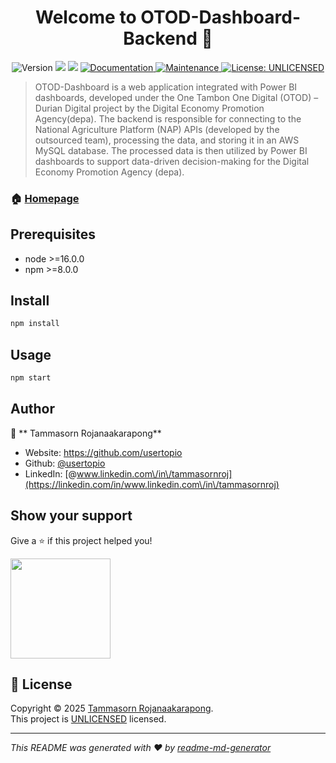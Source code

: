 <h1 align="center">Welcome to OTOD-Dashboard-Backend 👋</h1>

<p align="center">
  <img alt="Version" src="https://img.shields.io/badge/version-2.2.0-blue.svg?cacheSeconds=2592000" />
  <img src="https://img.shields.io/badge/node-%3E%3D16.0.0-blue.svg" />
  <img src="https://img.shields.io/badge/npm-%3E%3D8.0.0-blue.svg" />
  <a href="https://github.com/usertopio/otod-durian-lab1#readme" target="_blank">
    <img alt="Documentation" src="https://img.shields.io/badge/documentation-yes-brightgreen.svg" />
  </a>
  <a href="https://github.com/usertopio/otod-durian-lab1/graphs/commit-activity" target="_blank">
    <img alt="Maintenance" src="https://img.shields.io/badge/Maintained%3F-yes-green.svg" />
  </a>
  <a href="https://github.com/usertopio/otod-durian-lab1/blob/master/LICENSE" target="_blank">
    <img alt="License: UNLICENSED" src="https://img.shields.io/github/license/usertopio/otod-dashboard-backend" />
  </a>
</p>

> OTOD-Dashboard is a web application integrated with Power BI dashboards, developed under the One Tambon One Digital (OTOD) – Durian Digital project by the Digital Economy Promotion Agency(depa). The backend is responsible for connecting to the National Agriculture Platform (NAP) APIs (developed by the outsourced team), processing the data, and storing it in an AWS MySQL database. The processed data is then utilized by Power BI dashboards to support data-driven decision-making for the Digital Economy Promotion Agency (depa).

### 🏠 [Homepage](https://github.com/usertopio/otod-dashboard-backend.git)

## Prerequisites

- node >=16.0.0
- npm >=8.0.0

## Install

```sh
npm install
```

## Usage

```sh
npm start
```

## Author

👤 ** Tammasorn Rojanaakarapong**

* Website: https://github.com/usertopio
* Github: [@usertopio](https://github.com/usertopio)
* LinkedIn: [@www.linkedin.com\/in\/tammasornroj](https://linkedin.com/in/www.linkedin.com\/in\/tammasornroj)

## Show your support

Give a ⭐️ if this project helped you!

<a href="https://www.patreon.com/https:\/\/patreon.com\/usertopio?utm\_medium=unknown&utm\_source=join\_link&utm\_campaign=creatorshare\_creator&utm\_content=copyLink">
  <img src="https://c5.patreon.com/external/logo/become_a_patron_button@2x.png" width="160">
</a>

## 📝 License

Copyright © 2025 [ Tammasorn Rojanaakarapong](https://github.com/usertopio).<br />
This project is [UNLICENSED](https://github.com/usertopio/otod-durian-lab1/blob/master/LICENSE) licensed.

***
_This README was generated with ❤️ by [readme-md-generator](https://github.com/kefranabg/readme-md-generator)_